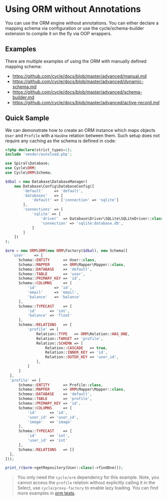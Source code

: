 # Using ORM without Annotations
You can use the ORM engine without annotations. You can either declare a mapping schema via configuration
or use the cycle/schema-builder extension to compile it on the fly via OOP wrappers.

## Examples
There are multiple examples of using the ORM with manually defined mapping schema:
- https://github.com/cycle/docs/blob/master/advanced/manual.md
- https://github.com/cycle/docs/blob/master/advanced/dynamic-schema.md
- https://github.com/cycle/docs/blob/master/advanced/schema-builder.md
- https://github.com/cycle/docs/blob/master/advanced/active-record.md

## Quick Sample
We can demonstrate how to create an ORM instance which maps objects `User` and `Profile` with a `HasOne` relation between them.
Such setup does not require any caching as the schema is defined in code:

```php
<?php declare(strict_types=1);
include 'vendor/autoload.php';

use Spiral\Database;
use Cycle\ORM;
use Cycle\ORM\Schema;

$dbal = new Database\DatabaseManager(
    new Database\Config\DatabaseConfig([
        'default'     => 'default',
        'databases'   => [
            'default' => ['connection' => 'sqlite']
        ],
        'connections' => [
            'sqlite' => [
                'driver'  => Database\Driver\SQLite\SQLiteDriver::class,
                'connection' => 'sqlite:database.db',
            ]
        ]
    ])
);

$orm = new ORM\ORM(new ORM\Factory($dbal), new Schema([
   'user'    => [
      Schema::ENTITY      => User::class,
      Schema::MAPPER      => ORM\Mapper\Mapper::class,
      Schema::DATABASE    => 'default',
      Schema::TABLE       => 'user',
      Schema::PRIMARY_KEY => 'id',
      Schema::COLUMNS     => [
          'id'        => 'id',
          'email'     => 'email',
          'balance'   => 'balance'
      ],
      Schema::TYPECAST    => [
          'id'      => 'int',
          'balance' => 'float'
      ],
      Schema::RELATIONS   => [
          'profile' => [
              Relation::TYPE   => ORM\Relation::HAS_ONE,
              Relation::TARGET => 'profile',
              Relation::SCHEMA => [
                  Relation::CASCADE   => true,
                  Relation::INNER_KEY => 'id',
                  Relation::OUTER_KEY => 'user_id',
              ],
          ]
      ]
  ],
  'profile' => [
      Schema::ENTITY      => Profile::class,
      Schema::MAPPER      => ORM\Mapper\Mapper::class,
      Schema::DATABASE    => 'default',
      Schema::TABLE       => 'profile',
      Schema::PRIMARY_KEY => 'id',
      Schema::COLUMNS     => [
          'id'      => 'id',
          'user_id' => 'user_id',
          'image'   => 'image'
      ],
      Schema::TYPECAST    => [
          'id'      => 'int',
          'user_id' => 'int'
      ],
      Schema::RELATIONS   => []
  ],
]));

print_r($orm->getRepository(User::class)->findOne());
```

> You only need the `cycle/orm` dependency for this example. Note, you cannot access the `profile` relation without explicitly calling it in the Select, use `cycle/proxy-factory` to enable lazy loading. You can find more examples in [orm tests](https://github.com/cycle/orm/tree/master/tests/ORM).
